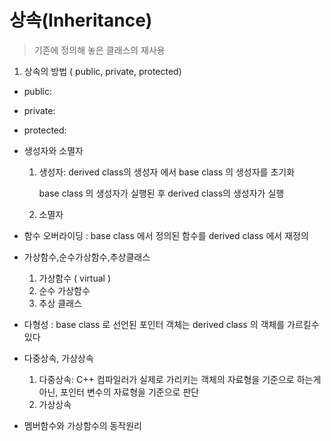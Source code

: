 # 상속(Inheritance)

> 기존에 정의해 놓은 클래스의 재사용

1. 상속의 방법 ( public, private, protected)

- public:

- private:

- protected: 

- 생성자와 소멸자

  1. 생성자: derived class의 생성자 에서 base class 의 생성자를 초기화

     base class 의 생성자가 실행된 후 derived class의 생성자가 실행

  2. 소멸자

- 함수 오버라이딩 : base class 에서 정의된 함수를  derived class 에서 재정의

- 가상함수,순수가상함수,추상클래스

  1. 가상함수 ( virtual )
  2. 순수 가상함수
  3. 추상 클래스

- 다형성 : base class 로 선언된 포인터 객체는 derived class 의 객체를 가르킬수있다

- 다중상속, 가상상속

  1. 다중상속: C++ 컴파일러가 실제로 가리키는 객체의 자료형을 기준으로 하는게 아닌, 포인터 변수의 자료형을 기준으로 판단 
  2. 가상상속

- 멤버함수와 가상함수의 동작원리